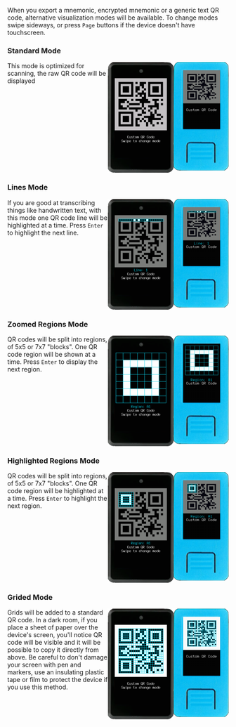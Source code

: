 When you export a mnemonic, encrypted mnemonic or a generic text QR code, alternative visualization modes will be available. To change modes swipe sideways, or press `Page` buttons if the device doesn't have touchscreen.

### Standard Mode
<img src="../../../img/maixpy_m5stickv/standard-qr-code-125.png" align="right">
<img src="../../../img/maixpy_amigo/standard-qr-code-150.png" align="right">

This mode is optimized for scanning, the raw QR code will be displayed

<div style="clear: both"></div>

### Lines Mode
<img src="../../../img/maixpy_m5stickv/lines-qr-code-125.png" align="right">
<img src="../../../img/maixpy_amigo/lines-qr-code-150.png" align="right">

If you are good at transcribing things like handwritten text, with this mode one QR code line will be highlighted at a time. Press `Enter` to highlight the next line.

<div style="clear: both"></div>

### Zoomed Regions Mode
<img src="../../../img/maixpy_m5stickv/zoomed-qr-code-125.png" align="right">
<img src="../../../img/maixpy_amigo/zoomed-qr-code-150.png" align="right">

QR codes will be split into regions, of 5x5 or 7x7 "blocks". One QR code region will be shown at a time. Press `Enter` to display the next region.

<div style="clear: both"></div>

### Highlighted Regions Mode
<img src="../../../img/maixpy_m5stickv/regions-qr-code-125.png" align="right">
<img src="../../../img/maixpy_amigo/regions-qr-code-150.png" align="right">

QR codes will be split into regions, of 5x5 or 7x7 "blocks". One QR code region will be highlighted at a time. Press `Enter` to highlight the next region.

<div style="clear: both"></div>

### Grided Mode
<img src="../../../img/maixpy_m5stickv/grided-qr-code-125.png" align="right">
<img src="../../../img/maixpy_amigo/grided-qr-code-150.png" align="right">

Grids will be added to a standard QR code. In a dark room, if you place a sheet of paper over the device's screen, you'll notice QR code will be visible and it will be possible to copy it directly from above. Be careful to don't damage your screen with pen and markers, use an insulating plastic tape or film to protect the device if you use this method.

<div style="clear: both"></div>